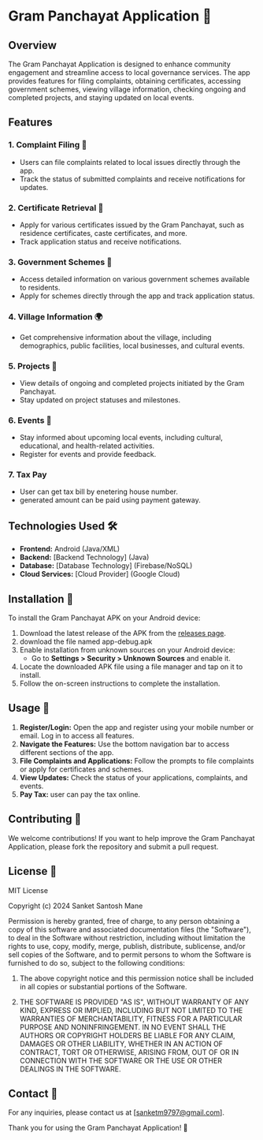 # Gram Panchayat Application 🌾

## Overview
The Gram Panchayat Application is designed to enhance community engagement and streamline access to local governance services. The app provides features for filing complaints, obtaining certificates, accessing government schemes, viewing village information, checking ongoing and completed projects, and staying updated on local events.

## Features

### 1. Complaint Filing 📝
- Users can file complaints related to local issues directly through the app.
- Track the status of submitted complaints and receive notifications for updates.

### 2. Certificate Retrieval 📄
- Apply for various certificates issued by the Gram Panchayat, such as residence certificates, caste certificates, and more.
- Track application status and receive notifications.

### 3. Government Schemes 💼
- Access detailed information on various government schemes available to residents.
- Apply for schemes directly through the app and track application status.

### 4. Village Information 🌍
- Get comprehensive information about the village, including demographics, public facilities, local businesses, and cultural events.

### 5. Projects 🚧
- View details of ongoing and completed projects initiated by the Gram Panchayat.
- Stay updated on project statuses and milestones.

### 6. Events 🎉
- Stay informed about upcoming local events, including cultural, educational, and health-related activities.
- Register for events and provide feedback.

### 7. Tax Pay
- User can get tax bill by enetering house number.
- generated amount can be paid using payment gateway.

## Technologies Used 🛠️
- **Frontend:** Android (Java/XML)
- **Backend:** [Backend Technology] (Java)
- **Database:** [Database Technology] (Firebase/NoSQL)
- **Cloud Services:** [Cloud Provider] (Google Cloud)

## Installation 📲

To install the Gram Panchayat APK on your Android device:

1. Download the latest release of the APK from the [releases page](https://github.com/sanket96s/Panchayat-Hub/blob/main/app-debug.apk).
2. download the file named app-debug.apk
3. Enable installation from unknown sources on your Android device:
   - Go to **Settings > Security > Unknown Sources** and enable it.
4. Locate the downloaded APK file using a file manager and tap on it to install.
5. Follow the on-screen instructions to complete the installation.

## Usage 🚀

1. **Register/Login:** Open the app and register using your mobile number or email. Log in to access all features.
2. **Navigate the Features:** Use the bottom navigation bar to access different sections of the app.
3. **File Complaints and Applications:** Follow the prompts to file complaints or apply for certificates and schemes.
4. **View Updates:** Check the status of your applications, complaints, and events.
5. **Pay Tax:** user can pay the tax online.

## Contributing 🤝
We welcome contributions! If you want to help improve the Gram Panchayat Application, please fork the repository and submit a pull request.

## License 📝
MIT License

Copyright (c) 2024 Sanket Santosh Mane

Permission is hereby granted, free of charge, to any person obtaining a copy of this software and associated documentation files (the "Software"), to deal in the Software without restriction, including without limitation the rights to use, copy, modify, merge, publish, distribute, sublicense, and/or sell copies of the Software, and to permit persons to whom the Software is furnished to do so, subject to the following conditions:

1. The above copyright notice and this permission notice shall be included in all copies or substantial portions of the Software.

2. THE SOFTWARE IS PROVIDED "AS IS", WITHOUT WARRANTY OF ANY KIND, EXPRESS OR IMPLIED, INCLUDING BUT NOT LIMITED TO THE WARRANTIES OF MERCHANTABILITY, FITNESS FOR A PARTICULAR PURPOSE AND NONINFRINGEMENT. IN NO EVENT SHALL THE AUTHORS OR COPYRIGHT HOLDERS BE LIABLE FOR ANY CLAIM, DAMAGES OR OTHER LIABILITY, WHETHER IN AN ACTION OF CONTRACT, TORT OR OTHERWISE, ARISING FROM, OUT OF OR IN CONNECTION WITH THE SOFTWARE OR THE USE OR OTHER DEALINGS IN THE SOFTWARE.

## Contact 📧
For any inquiries, please contact us at [sanketm9797@gmail.com].

Thank you for using the Gram Panchayat Application! 🌟
